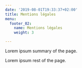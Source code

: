```yaml
---
date: '2019-08-01T19:33:37+02:00'
title: Mentions légales
menu:
  footer_02:
    name: Mentions légales
    weight: 3

---
```

Lorem ipsum summary of the page.
<!--more-->
Lorem ipsum rest of the page.